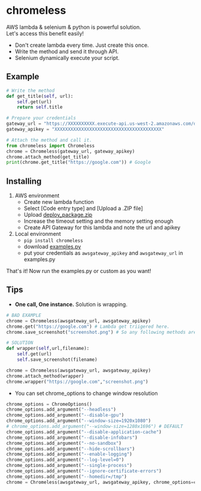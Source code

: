 # chromeless
AWS lambda & selenium & python is powerful solution.  
Let's access this benefit easily!

+ Don't create lambda every time. Just create this once.
+ Write the method and send it through API.
+ Selenium dynamically execute your script.

## Example
```python
# Write the method
def get_title(self, url):
    self.get(url)
    return self.title

# Prepare your credentials
gateway_url = "https://XXXXXXXXXX.execute-api.us-west-2.amazonaws.com/default/chromeless"
gateway_apikey = "XXXXXXXXXXXXXXXXXXXXXXXXXXXXXXXXXXXXXXXX"

# Attach the method and call it.
from chromeless import Chromeless
chrome = Chromeless(gateway_url, gateway_apikey)
chrome.attach_method(get_title)
print(chrome.get_title("https://google.com")) # Google
```

## Installing
1. AWS environment
    + Create new lambda function
    + Select [Code entry type] and [Upload a .ZIP file]
    + Upload [deploy_package.zip](https://github.com/umihico/chromeless/blob/master/awslambda/deploy_package.zip)
    + Increase the timeout setting and the memory setting enough
    + Create API Gateway for this lambda and note the url and apikey
2. Local environment
    + `pip install chromeless`
    + download [examples.py](https://github.com/umihico/chromeless/blob/master/examples.py)
    + put your credentials as `awsgateway_apikey` and `awsgateway_url` in examples.py

That's it! Now run the examples.py or custom as you want!

## Tips
+ **One call, One instance.** Solution is wrapping.  

```python
# BAD EXAMPLE
chrome = Chromeless(awsgateway_url, awsgateway_apikey)
chrome.get("https://google.com") # Lambda get triigered here.
chrome.save_screenshot("screenshot.png") # So any following methods are rejected.

# SOLUTION
def wrapper(self,url,filename):
    self.get(url)
    self.save_screenshot(filename)

chrome = Chromeless(awsgateway_url, awsgateway_apikey)
chrome.attach_method(wrapper)
chrome.wrapper("https://google.com","screenshot.png")
```

+ You can set chrome_options to change window resolution

```python
chrome_options = ChromeOptions()
chrome_options.add_argument("--headless")
chrome_options.add_argument("--disable-gpu")
chrome_options.add_argument("--window-size=1920x1080")
# chrome_options.add_argument("--window-size=1280x1696") # DEFAULT
chrome_options.add_argument("--disable-application-cache")
chrome_options.add_argument("--disable-infobars")
chrome_options.add_argument("--no-sandbox")
chrome_options.add_argument("--hide-scrollbars")
chrome_options.add_argument("--enable-logging")
chrome_options.add_argument("--log-level=0")
chrome_options.add_argument("--single-process")
chrome_options.add_argument("--ignore-certificate-errors")
chrome_options.add_argument("--homedir=/tmp")
chrome = Chromeless(awsgateway_url, awsgateway_apikey, chrome_options=chrome_options)
```
